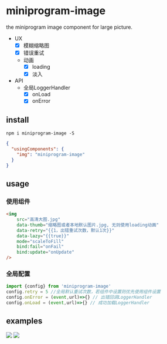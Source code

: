 # miniprogram-image
the miniprogram image component for large picture. 

* UX
  * [x] 模糊缩略图
  * [x] 错误重试
  * 动画
    * [x] loading
    * [x] 淡入
* API
  * 全局LoggerHandler
    * [x] onLoad
    * [x] onError

## install

```
npm i miniprogram-image -S
```

```json
{
  "usingComponents": {
    "img": "miniprogram-image"
  }
}
```

## usage

### 使用组件
```html
<img
    src="高清大图.jpg"
    data-thumb="缩略图或者本地默认图片.jpg, 无则使用loading动画"
    data-retry="{{1，出错重试次数，默认1次}}"
    data-lazy="{{true}}"
    mode="scaleToFill"
    bind:fail="onFail"
    bind:update="onUpdate"
/>
```

### 全局配置

```js
import {config} from 'miniprogram-image'
config.retry = 5 //全局默认重试次数，若组件中设置则优先使用组件设置
config.onError = (event,url)=>{} // 出错回调LoggerHandler
config.onLoad = (event,url)=>{} // 成功加载LoggerHandler
```


## examples

![](https://user-images.githubusercontent.com/6290356/48661254-45baa580-eaaa-11e8-8eb9-4096e42fec82.gif)
![](https://user-images.githubusercontent.com/6290356/48661253-44897880-eaaa-11e8-9ba0-b9b4da856514.gif)